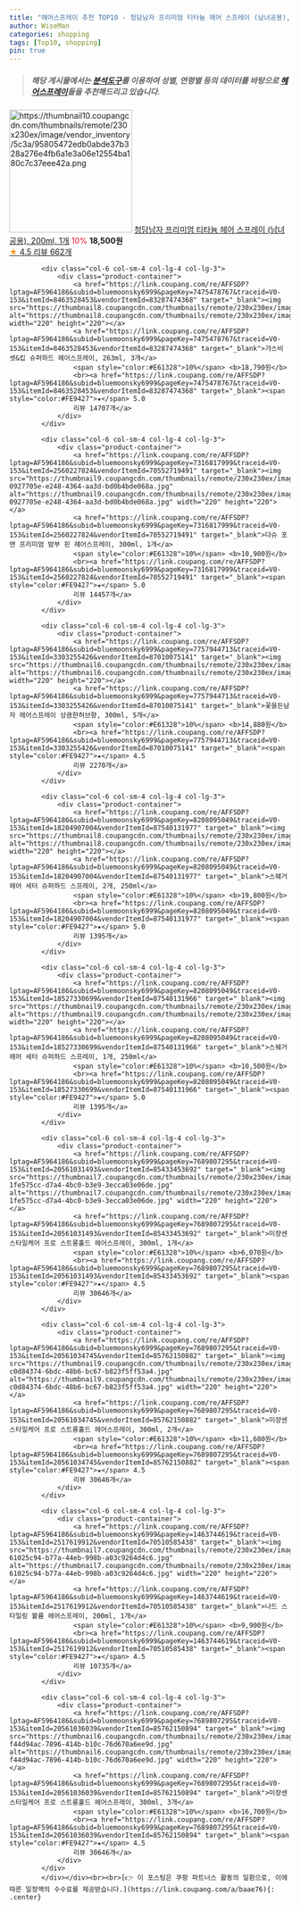 ```yaml
---
title: "헤어스프레이 추천 TOP10 - 청담남자 프리미엄 티타늄 헤어 스프레이 (남녀공용), 200ml, 1개"
author: WiseMan
categories: shopping
tags: [Top10, shopping]
pin: true
---
```


> ##### 해당 게시물에서는 [**분석도구**](https://itemscout.io/)를 이용하여 **성별**, **연령별** 등의 데이터를 바탕으로 [**헤어스프레이**](https://link.coupang.com/a/baae76)들을 추천해드리고 있습니다.
<div class="container"><div class="row">
            <div class="col-6 col-sm-4 col-lg-4 col-lg-3">
                <div class="product-container">
                    <a href="https://link.coupang.com/re/AFFSDP?lptag=AF5964186&subid=bluemoonsky6999&pageKey=6054974836&traceid=V0-153&itemId=11111084829&vendorItemId=82512514810" target="_blank"><img src="https://thumbnail10.coupangcdn.com/thumbnails/remote/230x230ex/image/vendor_inventory/5c3a/95805472edb0abde37b328a276e4fb6a1e3a06e12554ba180c7c37eee42a.png" alt="https://thumbnail10.coupangcdn.com/thumbnails/remote/230x230ex/image/vendor_inventory/5c3a/95805472edb0abde37b328a276e4fb6a1e3a06e12554ba180c7c37eee42a.png" width="220" height="220"></a>
                    <a href="https://link.coupang.com/re/AFFSDP?lptag=AF5964186&subid=bluemoonsky6999&pageKey=6054974836&traceid=V0-153&itemId=11111084829&vendorItemId=82512514810" target="_blank">청담남자 프리미엄 티타늄 헤어 스프레이 (남녀공용), 200ml, 1개</a>
                    <span style="color:#E61328">10%</span> <b>18,500원</b>
                    <br><a href="https://link.coupang.com/re/AFFSDP?lptag=AF5964186&subid=bluemoonsky6999&pageKey=6054974836&traceid=V0-153&itemId=11111084829&vendorItemId=82512514810" target="_blank"><span style="color:#FE9427">★</span> 4.5
                    리뷰 662개</a>
                </div>
            </div>
            
            <div class="col-6 col-sm-4 col-lg-4 col-lg-3">
                <div class="product-container">
                    <a href="https://link.coupang.com/re/AFFSDP?lptag=AF5964186&subid=bluemoonsky6999&pageKey=7475478767&traceid=V0-153&itemId=8463528453&vendorItemId=83287474368" target="_blank"><img src="https://thumbnail8.coupangcdn.com/thumbnails/remote/230x230ex/image/vendor_inventory/1d59/d1fd41f4dfd534236f84ae201bf17b3c72cc090292f209dc264845d3a789.jpg" alt="https://thumbnail8.coupangcdn.com/thumbnails/remote/230x230ex/image/vendor_inventory/1d59/d1fd41f4dfd534236f84ae201bf17b3c72cc090292f209dc264845d3a789.jpg" width="220" height="220"></a>
                    <a href="https://link.coupang.com/re/AFFSDP?lptag=AF5964186&subid=bluemoonsky6999&pageKey=7475478767&traceid=V0-153&itemId=8463528453&vendorItemId=83287474368" target="_blank">갸스비 셋&킵 슈퍼하드 헤어스프레이, 263ml, 3개</a>
                    <span style="color:#E61328">10%</span> <b>18,790원</b>
                    <br><a href="https://link.coupang.com/re/AFFSDP?lptag=AF5964186&subid=bluemoonsky6999&pageKey=7475478767&traceid=V0-153&itemId=8463528453&vendorItemId=83287474368" target="_blank"><span style="color:#FE9427">★</span> 5.0
                    리뷰 14707개</a>
                </div>
            </div>
            
            <div class="col-6 col-sm-4 col-lg-4 col-lg-3">
                <div class="product-container">
                    <a href="https://link.coupang.com/re/AFFSDP?lptag=AF5964186&subid=bluemoonsky6999&pageKey=7316817999&traceid=V0-153&itemId=2560227824&vendorItemId=70552719491" target="_blank"><img src="https://thumbnail9.coupangcdn.com/thumbnails/remote/230x230ex/image/retail/images/13745872385703788-0927705e-e248-4364-aa3d-bd0b4bde068a.jpg" alt="https://thumbnail9.coupangcdn.com/thumbnails/remote/230x230ex/image/retail/images/13745872385703788-0927705e-e248-4364-aa3d-bd0b4bde068a.jpg" width="220" height="220"></a>
                    <a href="https://link.coupang.com/re/AFFSDP?lptag=AF5964186&subid=bluemoonsky6999&pageKey=7316817999&traceid=V0-153&itemId=2560227824&vendorItemId=70552719491" target="_blank">다슈 포 맨 프리미엄 밤부 핀 헤어스프레이, 300ml, 1개</a>
                    <span style="color:#E61328">10%</span> <b>10,900원</b>
                    <br><a href="https://link.coupang.com/re/AFFSDP?lptag=AF5964186&subid=bluemoonsky6999&pageKey=7316817999&traceid=V0-153&itemId=2560227824&vendorItemId=70552719491" target="_blank"><span style="color:#FE9427">★</span> 5.0
                    리뷰 14457개</a>
                </div>
            </div>
            
            <div class="col-6 col-sm-4 col-lg-4 col-lg-3">
                <div class="product-container">
                    <a href="https://link.coupang.com/re/AFFSDP?lptag=AF5964186&subid=bluemoonsky6999&pageKey=7757944713&traceid=V0-153&itemId=3303255426&vendorItemId=87010075141" target="_blank"><img src="https://thumbnail6.coupangcdn.com/thumbnails/remote/230x230ex/image/vendor_inventory/c1a5/ff302c1580a26d2869cc4333f7c57c999f1f88c8efee2f56895915469a87.jpg" alt="https://thumbnail6.coupangcdn.com/thumbnails/remote/230x230ex/image/vendor_inventory/c1a5/ff302c1580a26d2869cc4333f7c57c999f1f88c8efee2f56895915469a87.jpg" width="220" height="220"></a>
                    <a href="https://link.coupang.com/re/AFFSDP?lptag=AF5964186&subid=bluemoonsky6999&pageKey=7757944713&traceid=V0-153&itemId=3303255426&vendorItemId=87010075141" target="_blank">꽃을든남자 헤어스프레이 상큼한허브향, 300ml, 5개</a>
                    <span style="color:#E61328">10%</span> <b>14,880원</b>
                    <br><a href="https://link.coupang.com/re/AFFSDP?lptag=AF5964186&subid=bluemoonsky6999&pageKey=7757944713&traceid=V0-153&itemId=3303255426&vendorItemId=87010075141" target="_blank"><span style="color:#FE9427">★</span> 4.5
                    리뷰 2270개</a>
                </div>
            </div>
            
            <div class="col-6 col-sm-4 col-lg-4 col-lg-3">
                <div class="product-container">
                    <a href="https://link.coupang.com/re/AFFSDP?lptag=AF5964186&subid=bluemoonsky6999&pageKey=8208095049&traceid=V0-153&itemId=18204907004&vendorItemId=87540131977" target="_blank"><img src="https://thumbnail8.coupangcdn.com/thumbnails/remote/230x230ex/image/vendor_inventory/14d9/344688d22414d2232d7fc227fec2733c535b06cb02d9cfd15063dd0c5ef7.jpg" alt="https://thumbnail8.coupangcdn.com/thumbnails/remote/230x230ex/image/vendor_inventory/14d9/344688d22414d2232d7fc227fec2733c535b06cb02d9cfd15063dd0c5ef7.jpg" width="220" height="220"></a>
                    <a href="https://link.coupang.com/re/AFFSDP?lptag=AF5964186&subid=bluemoonsky6999&pageKey=8208095049&traceid=V0-153&itemId=18204907004&vendorItemId=87540131977" target="_blank">스웨거 헤어 세터 슈퍼하드 스프레이, 2개, 250ml</a>
                    <span style="color:#E61328">10%</span> <b>19,800원</b>
                    <br><a href="https://link.coupang.com/re/AFFSDP?lptag=AF5964186&subid=bluemoonsky6999&pageKey=8208095049&traceid=V0-153&itemId=18204907004&vendorItemId=87540131977" target="_blank"><span style="color:#FE9427">★</span> 5.0
                    리뷰 1395개</a>
                </div>
            </div>
            
            <div class="col-6 col-sm-4 col-lg-4 col-lg-3">
                <div class="product-container">
                    <a href="https://link.coupang.com/re/AFFSDP?lptag=AF5964186&subid=bluemoonsky6999&pageKey=8208095049&traceid=V0-153&itemId=18527330699&vendorItemId=87540131966" target="_blank"><img src="https://thumbnail9.coupangcdn.com/thumbnails/remote/230x230ex/image/vendor_inventory/450c/111f4745173b3fe2f0118dc62d9b5c5da46f7b005e3f4dc911c2e825ca3e.jpg" alt="https://thumbnail9.coupangcdn.com/thumbnails/remote/230x230ex/image/vendor_inventory/450c/111f4745173b3fe2f0118dc62d9b5c5da46f7b005e3f4dc911c2e825ca3e.jpg" width="220" height="220"></a>
                    <a href="https://link.coupang.com/re/AFFSDP?lptag=AF5964186&subid=bluemoonsky6999&pageKey=8208095049&traceid=V0-153&itemId=18527330699&vendorItemId=87540131966" target="_blank">스웨거 헤어 세터 슈퍼하드 스프레이, 1개, 250ml</a>
                    <span style="color:#E61328">10%</span> <b>10,500원</b>
                    <br><a href="https://link.coupang.com/re/AFFSDP?lptag=AF5964186&subid=bluemoonsky6999&pageKey=8208095049&traceid=V0-153&itemId=18527330699&vendorItemId=87540131966" target="_blank"><span style="color:#FE9427">★</span> 5.0
                    리뷰 1395개</a>
                </div>
            </div>
            
            <div class="col-6 col-sm-4 col-lg-4 col-lg-3">
                <div class="product-container">
                    <a href="https://link.coupang.com/re/AFFSDP?lptag=AF5964186&subid=bluemoonsky6999&pageKey=7689807295&traceid=V0-153&itemId=20561031493&vendorItemId=85433453692" target="_blank"><img src="https://thumbnail7.coupangcdn.com/thumbnails/remote/230x230ex/image/retail/images/197508554413327-1fe575cc-d7a4-4bc0-b3e9-3ecca03e06de.jpg" alt="https://thumbnail7.coupangcdn.com/thumbnails/remote/230x230ex/image/retail/images/197508554413327-1fe575cc-d7a4-4bc0-b3e9-3ecca03e06de.jpg" width="220" height="220"></a>
                    <a href="https://link.coupang.com/re/AFFSDP?lptag=AF5964186&subid=bluemoonsky6999&pageKey=7689807295&traceid=V0-153&itemId=20561031493&vendorItemId=85433453692" target="_blank">미쟝센 스타일케어 프로 스트롱홀드 헤어스프레이, 300ml, 1개</a>
                    <span style="color:#E61328">10%</span> <b>6,070원</b>
                    <br><a href="https://link.coupang.com/re/AFFSDP?lptag=AF5964186&subid=bluemoonsky6999&pageKey=7689807295&traceid=V0-153&itemId=20561031493&vendorItemId=85433453692" target="_blank"><span style="color:#FE9427">★</span> 4.5
                    리뷰 30646개</a>
                </div>
            </div>
            
            <div class="col-6 col-sm-4 col-lg-4 col-lg-3">
                <div class="product-container">
                    <a href="https://link.coupang.com/re/AFFSDP?lptag=AF5964186&subid=bluemoonsky6999&pageKey=7689807295&traceid=V0-153&itemId=20561034745&vendorItemId=85762150882" target="_blank"><img src="https://thumbnail9.coupangcdn.com/thumbnails/remote/230x230ex/image/retail/images/197693456375184-c0d84374-6bdc-48b6-bc67-b823f5ff53a4.jpg" alt="https://thumbnail9.coupangcdn.com/thumbnails/remote/230x230ex/image/retail/images/197693456375184-c0d84374-6bdc-48b6-bc67-b823f5ff53a4.jpg" width="220" height="220"></a>
                    <a href="https://link.coupang.com/re/AFFSDP?lptag=AF5964186&subid=bluemoonsky6999&pageKey=7689807295&traceid=V0-153&itemId=20561034745&vendorItemId=85762150882" target="_blank">미쟝센 스타일케어 프로 스트롱홀드 헤어스프레이, 300ml, 2개</a>
                    <span style="color:#E61328">10%</span> <b>11,680원</b>
                    <br><a href="https://link.coupang.com/re/AFFSDP?lptag=AF5964186&subid=bluemoonsky6999&pageKey=7689807295&traceid=V0-153&itemId=20561034745&vendorItemId=85762150882" target="_blank"><span style="color:#FE9427">★</span> 4.5
                    리뷰 30646개</a>
                </div>
            </div>
            
            <div class="col-6 col-sm-4 col-lg-4 col-lg-3">
                <div class="product-container">
                    <a href="https://link.coupang.com/re/AFFSDP?lptag=AF5964186&subid=bluemoonsky6999&pageKey=1463744619&traceid=V0-153&itemId=2517619912&vendorItemId=70510585438" target="_blank"><img src="https://thumbnail7.coupangcdn.com/thumbnails/remote/230x230ex/image/retail/images/2709967806508657-61025c94-b77a-44eb-998b-a03c9264d4c6.jpg" alt="https://thumbnail7.coupangcdn.com/thumbnails/remote/230x230ex/image/retail/images/2709967806508657-61025c94-b77a-44eb-998b-a03c9264d4c6.jpg" width="220" height="220"></a>
                    <a href="https://link.coupang.com/re/AFFSDP?lptag=AF5964186&subid=bluemoonsky6999&pageKey=1463744619&traceid=V0-153&itemId=2517619912&vendorItemId=70510585438" target="_blank">나드 스타일링 볼륨 헤어스프레이, 200ml, 1개</a>
                    <span style="color:#E61328">10%</span> <b>9,900원</b>
                    <br><a href="https://link.coupang.com/re/AFFSDP?lptag=AF5964186&subid=bluemoonsky6999&pageKey=1463744619&traceid=V0-153&itemId=2517619912&vendorItemId=70510585438" target="_blank"><span style="color:#FE9427">★</span> 4.5
                    리뷰 10735개</a>
                </div>
            </div>
            
            <div class="col-6 col-sm-4 col-lg-4 col-lg-3">
                <div class="product-container">
                    <a href="https://link.coupang.com/re/AFFSDP?lptag=AF5964186&subid=bluemoonsky6999&pageKey=7689807295&traceid=V0-153&itemId=20561036039&vendorItemId=85762150894" target="_blank"><img src="https://thumbnail6.coupangcdn.com/thumbnails/remote/230x230ex/image/retail/images/561170622138257-f44d94ac-7896-414b-b10c-76d670a6ee9d.jpg" alt="https://thumbnail6.coupangcdn.com/thumbnails/remote/230x230ex/image/retail/images/561170622138257-f44d94ac-7896-414b-b10c-76d670a6ee9d.jpg" width="220" height="220"></a>
                    <a href="https://link.coupang.com/re/AFFSDP?lptag=AF5964186&subid=bluemoonsky6999&pageKey=7689807295&traceid=V0-153&itemId=20561036039&vendorItemId=85762150894" target="_blank">미쟝센 스타일케어 프로 스트롱홀드 헤어스프레이, 300ml, 3개</a>
                    <span style="color:#E61328">10%</span> <b>16,700원</b>
                    <br><a href="https://link.coupang.com/re/AFFSDP?lptag=AF5964186&subid=bluemoonsky6999&pageKey=7689807295&traceid=V0-153&itemId=20561036039&vendorItemId=85762150894" target="_blank"><span style="color:#FE9427">★</span> 4.5
                    리뷰 30646개</a>
                </div>
            </div>
            </div></div><br><br>[👉 이 포스팅은 쿠팡 파트너스 활동의 일환으로, 이에 따른 일정액의 수수료를 제공받습니다.](https://link.coupang.com/a/baae76){: .center}